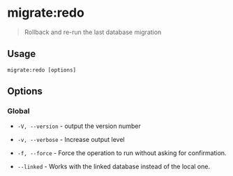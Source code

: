 # migrate:redo

> Rollback and re-run the last database migration

## Usage

```shell
migrate:redo [options]
```

## Options

### Global

* `-V, --version` - output the version number

* `-v, --verbose` - Increase output level

* `-f, --force` - Force the operation to run without asking for confirmation.

* `--linked` - Works with the linked database instead of the local one.
